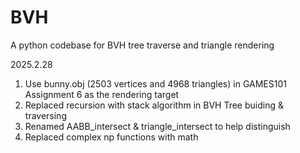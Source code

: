 # BVH
A python codebase for BVH tree traverse and triangle rendering

2025.2.28
1. Use bunny.obj (2503 vertices and 4968 triangles) in GAMES101 Assignment 6 as the rendering target
2. Replaced recursion with stack algorithm in BVH Tree buiding & traversing
3. Renamed AABB_intersect & triangle_intersect to help distinguish 
4. Replaced complex np functions with math

